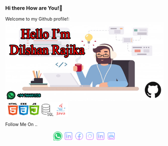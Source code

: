 ### Hi there How are You!👋


Welcome to my Github profile!:
![myimage-alt-tag](https://github.com/DilshanRajika9835/DilshanRajika9835/blob/main/remote-work-misconceptions.png)
<br>
  <img src="https://github.com/DilshanRajika9835/DilshanRajika9835/blob/main/Skills.png" width="200" title="Software Skill">
<br>

<dt >Follow Me On ..</dt>
<p align="center">
 <a href="tel:+94766681528"> <img src="https://github.com/DilshanRajika9835/DilshanRajika9835/blob/main/whatsapp.png" width="30" title="WhatsApp"></a>
  
  <img src="https://github.com/DilshanRajika9835/DilshanRajika9835/blob/main/linkedin.png" width="30" title="LinkdIn">
  
   <img src="https://github.com/DilshanRajika9835/DilshanRajika9835/blob/main/facebook.png" width="30" title="FaceBook">
   
  <img src="https://github.com/DilshanRajika9835/DilshanRajika9835/blob/main/instergram.png" width="30" title="Instagram">
  
   <img src="https://github.com/DilshanRajika9835/DilshanRajika9835/blob/main/linkedin.png" width="30" title="Stackoverflow">
   
   <img src="https://github.com/DilshanRajika9835/DilshanRajika9835/blob/main/youtube.png" width="30" title="Youtube">
</p>
 

 
